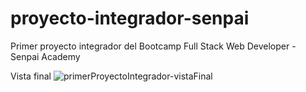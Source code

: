 # proyecto-integrador-senpai
Primer proyecto integrador del Bootcamp Full Stack Web Developer - Senpai Academy 

Vista final
![primerProyectoIntegrador-vistaFinal](https://user-images.githubusercontent.com/87783719/197082435-dd91548f-f0e3-4b9f-8afe-de0802b5baf3.png)

